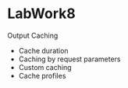 # LabWork8

Output Caching
- Cache duration
- Caching by request parameters
- Custom caching
- Cache profiles
